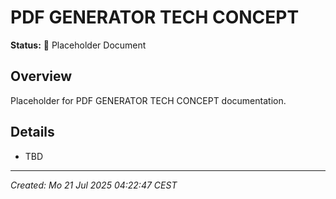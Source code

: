 # PDF GENERATOR TECH CONCEPT

**Status:** 🚧 Placeholder Document

## Overview
Placeholder for PDF GENERATOR TECH CONCEPT documentation.

## Details
- TBD

---
*Created: Mo 21 Jul 2025 04:22:47 CEST*
